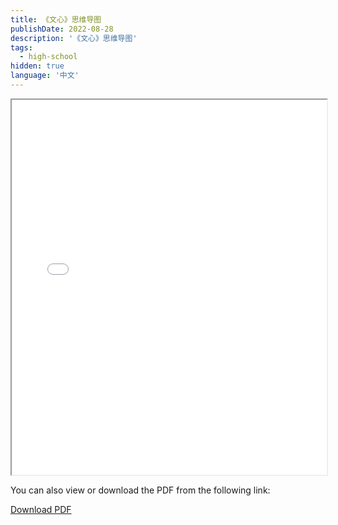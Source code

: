 ```yaml
---
title: 《文心》思维导图
publishDate: 2022-08-28
description: '《文心》思维导图'
tags:
  - high-school
hidden: true
language: '中文'
---
```


<iframe src="/slides/wenxin-mindmap.pdf" width="100%" height="600"></iframe>

You can also view or download the PDF from the following link:

[Download PDF](/slides/wenxin-mindmap.pdf)